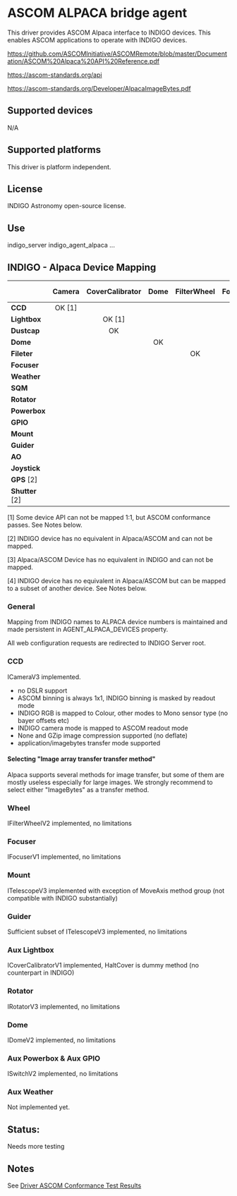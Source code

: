 # ASCOM ALPACA bridge agent

This driver provides ASCOM Alpaca interface to INDIGO devices. This enables ASCOM applications to operate with INDIGO devices.

https://github.com/ASCOMInitiative/ASCOMRemote/blob/master/Documentation/ASCOM%20Alpaca%20API%20Reference.pdf

https://ascom-standards.org/api

https://ascom-standards.org/Developer/AlpacaImageBytes.pdf

## Supported devices

N/A

## Supported platforms

This driver is platform independent.

## License

INDIGO Astronomy open-source license.

## Use

indigo_server indigo_agent_alpaca ...

## INDIGO - Alpaca Device Mapping

|               | Camera | CoverCalibrator | Dome | FilterWheel | Focuser | ObservingConditions | Rotator | SafetyMonitor [3] | Switch | Telescope |
|---------------|:------:|:---------------:|:----:|:-----------:|:-------:|:-------------------:|:-------:|:-----------------:|:------:|:---------:|
| **CCD**       | OK [1] |                 |      |             |         |                     |         |                   |        |           |
| **Lightbox**  |        | OK [1]          |      |             |         |                     |         |                   |        |           |
| **Dustcap**   |        | OK              |      |             |         |                     |         |                   |        |           |
| **Dome**      |        |                 |  OK  |             |         |                     |         |                   |        |           |
| **Fileter**   |        |                 |      |     OK      |         |                     |         |                   |        |           |
| **Focuser**   |        |                 |      |             |    OK   |                     |         |                   |        |           |
| **Weather**   |        |                 |      |             |         |       Not Ready     |         |                   |        |           |
| **SQM**       |        |                 |      |             |         |       Not Ready     |         |                   |        |           |
| **Rotator**   |        |                 |      |             |         |                     |   OK    |                   |        |           |
| **Powerbox**  |        |                 |      |             |         |                     |         |                   |   OK   |           |
| **GPIO**      |        |                 |      |             |         |                     |         |                   |   OK   |           |
| **Mount**     |        |                 |      |             |         |                     |         |                   |        |    OK     |
| **Guider**    |        |                 |      |             |         |                     |         |                   |        |   OK [4]  |
| **AO**        |        |                 |      |             |         |                     |         |                   |        | Not Ready |
| **Joystick**  |        |                 |      |             |         |                     |         |                   |        | Not Ready |
| **GPS** [2]   |        |                 |      |             |         |                     |         |                   |        |           |
| **Shutter** [2]  |     |                 |      |             |         |                     |         |                   |        |           |

[1] Some device API can not be mapped 1:1, but ASCOM conformance passes. See Notes below.

[2] INDIGO device has no equivalent in Alpaca/ASCOM and can not be mapped.

[3] Alpaca/ASCOM Device has no equivalent in INDIGO and can not be mapped.

[4] INDIGO device has no equivalent in Alpaca/ASCOM but can be mapped to a subset of another device. See Notes below.


### General

Mapping from INDIGO names to ALPACA device numbers is maintained and made persistent in AGENT_ALPACA_DEVICES property.

All web configuration requests are redirected to INDIGO Server root.

### CCD

ICameraV3 implemented.

* no DSLR support
* ASCOM binning is always 1x1, INDIGO binning is masked by readout mode
* INDIGO RGB is mapped to Colour, other modes to Mono sensor type (no bayer offsets etc)
* INDIGO camera mode is mapped to ASCOM readout mode
* None and GZip image compression supported (no deflate)
* application/imagebytes transfer mode supported

#### Selecting "Image array transfer transfer method"
Alpaca supports several methods for image transfer, but some of them are mostly useless especially for large images. We strongly recommend to select either "ImageBytes" as a transfer method.

### Wheel

IFilterWheelV2 implemented, no limitations

### Focuser

IFocuserV1 implemented, no limitations

### Mount

ITelescopeV3 implemented with exception of MoveAxis method group (not compatible with INDIGO substantially)

### Guider

Sufficient subset of ITelescopeV3 implemented, no limitations

### Aux Lightbox

ICoverCalibratorV1 implemented, HaltCover is dummy method (no counterpart in INDIGO)

### Rotator

IRotatorV3 implemented, no limitations

### Dome

IDomeV2 implemented, no limitations

### Aux Powerbox & Aux GPIO
ISwitchV2 implemented, no limitations

### Aux Weather
Not implemented yet.

## Status:
Needs more testing

## Notes

See [Driver ASCOM Conformance Test Results](ASCOM_CONFORMANCE.txt)
